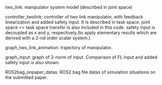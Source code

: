 two_link: manipulator system model (described in joint space) 

controller_twolink: controller of two link manipulator, with feedback linearization and added safety input. It is described in task space. joint space <> task space transfer is also included in this code.
safety input is decoupled as x and y, respectively.(to apply elementary results which are derived with a 2-nd order scalar system.)

graph_two_link_animation: trajectory of manipulator.

graph_input: graph of 2-norm of input. Comparison of FL input and added safety input is also shown.

ROS2bag_onpaper_datas: ROS2 bag file datas of simulation situations on the submitted paper.
